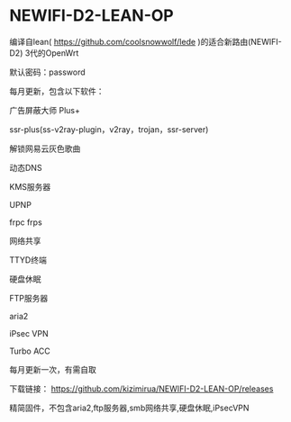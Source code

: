 # NEWIFI-D2-LEAN-OP
编译自lean( https://github.com/coolsnowwolf/lede )的适合新路由(NEWIFI-D2) 3代的OpenWrt

默认密码：password

每月更新，包含以下软件：

广告屏蔽大师 Plus+

ssr-plus(ss-v2ray-plugin，v2ray，trojan，ssr-server)

解锁网易云灰色歌曲

动态DNS

KMS服务器

UPNP

frpc
frps

网络共享

TTYD终端

硬盘休眠

FTP服务器

aria2

iPsec VPN

Turbo ACC

每月更新一次，有需自取

下载链接： https://github.com/kizimirua/NEWIFI-D2-LEAN-OP/releases

精简固件，不包含aria2,ftp服务器,smb网络共享,硬盘休眠,iPsecVPN
